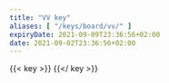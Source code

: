 ```yaml
---
title: "VV key"
aliases: [ "/keys/board/vv/" ]
expiryDate: 2021-09-09T23:36:56+02:00
date: 2021-09-02T23:36:56+02:00
---
```

{{< key >}}
{{</ key >}}